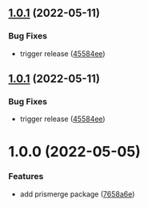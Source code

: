 ## [1.0.1](https://github.com/prisma-utils/prisma-utils/compare/@prisma-utils/prismerge@1.0.0...@prisma-utils/prismerge@1.0.1) (2022-05-11)


### Bug Fixes

* trigger release ([45584ee](https://github.com/prisma-utils/prisma-utils/commit/45584eef862c50cf8cf9094ce4578842979e834c))

## [1.0.1](https://github.com/prisma-utils/prisma-utils/compare/@prisma-utils/prismerge@1.0.0...@prisma-utils/prismerge@1.0.1) (2022-05-11)


### Bug Fixes

* trigger release ([45584ee](https://github.com/prisma-utils/prisma-utils/commit/45584eef862c50cf8cf9094ce4578842979e834c))

# 1.0.0 (2022-05-05)


### Features

* add prismerge package ([7658a6e](https://github.com/prisma-utils/prisma-utils/commit/7658a6e506ecd91c4ef0505ea373cb4508d63021))
